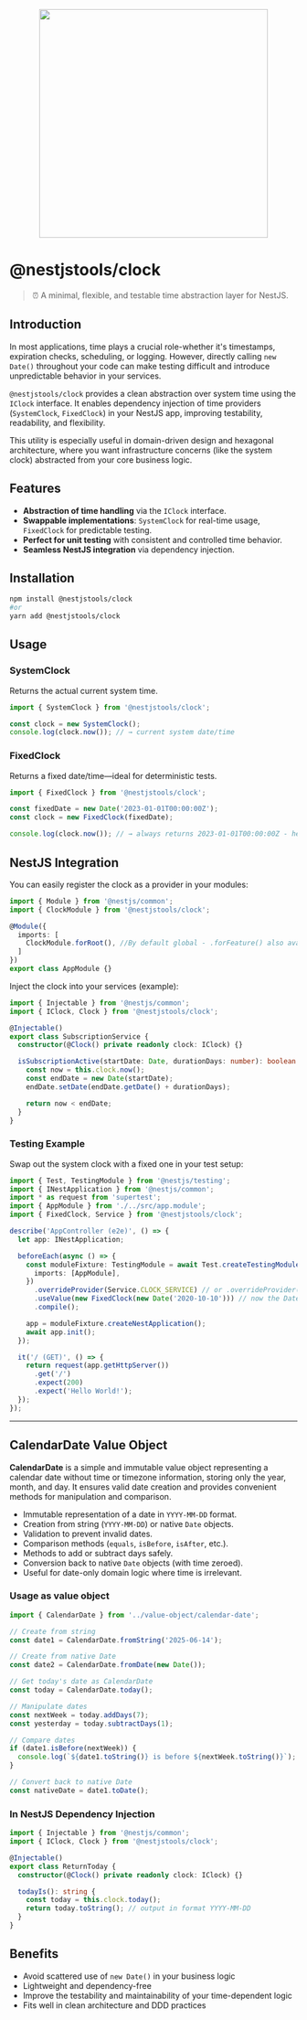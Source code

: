 <p align="center">
    <image src="nestjstools-logo.png" width="400">
</p>

# @nestjstools/clock

> ⏰ A minimal, flexible, and testable time abstraction layer for NestJS.

## Introduction

In most applications, time plays a crucial role-whether it's timestamps, expiration checks, scheduling, or logging. However, directly calling `new Date()` throughout your code can make testing difficult and introduce unpredictable behavior in your services.

`@nestjstools/clock` provides a clean abstraction over system time using the `IClock` interface. It enables dependency injection of time providers (`SystemClock`, `FixedClock`) in your NestJS app, improving testability, readability, and flexibility.

This utility is especially useful in domain-driven design and hexagonal architecture, where you want infrastructure concerns (like the system clock) abstracted from your core business logic.

## Features

- **Abstraction of time handling** via the `IClock` interface.
- **Swappable implementations**: `SystemClock` for real-time usage, `FixedClock` for predictable testing.
- **Perfect for unit testing** with consistent and controlled time behavior.
- **Seamless NestJS integration** via dependency injection.

## Installation

```bash
npm install @nestjstools/clock
#or
yarn add @nestjstools/clock
```

## Usage

### SystemClock

Returns the actual current system time.

```ts
import { SystemClock } from '@nestjstools/clock';

const clock = new SystemClock();
console.log(clock.now()); // → current system date/time
```

### FixedClock

Returns a fixed date/time—ideal for deterministic tests.

```ts
import { FixedClock } from '@nestjstools/clock';

const fixedDate = new Date('2023-01-01T00:00:00Z');
const clock = new FixedClock(fixedDate);

console.log(clock.now()); // → always returns 2023-01-01T00:00:00Z - helpful in tests
```

## NestJS Integration

You can easily register the clock as a provider in your modules:

```ts
import { Module } from '@nestjs/common';
import { ClockModule } from '@nestjstools/clock';

@Module({
  imports: [
    ClockModule.forRoot(), //By default global - .forFeature() also available
  ]
})
export class AppModule {}
```

Inject the clock into your services (example):

```ts
import { Injectable } from '@nestjs/common';
import { IClock, Clock } from '@nestjstools/clock';

@Injectable()
export class SubscriptionService {
  constructor(@Clock() private readonly clock: IClock) {}

  isSubscriptionActive(startDate: Date, durationDays: number): boolean {
    const now = this.clock.now();
    const endDate = new Date(startDate);
    endDate.setDate(endDate.getDate() + durationDays);

    return now < endDate;
  }
}
```

### Testing Example

Swap out the system clock with a fixed one in your test setup:

```ts
import { Test, TestingModule } from '@nestjs/testing';
import { INestApplication } from '@nestjs/common';
import * as request from 'supertest';
import { AppModule } from './../src/app.module';
import { FixedClock, Service } from '@nestjstools/clock';

describe('AppController (e2e)', () => {
  let app: INestApplication;

  beforeEach(async () => {
    const moduleFixture: TestingModule = await Test.createTestingModule({
      imports: [AppModule],
    })
      .overrideProvider(Service.CLOCK_SERVICE) // or .overrideProvider('CLOCK_SERVICE')
      .useValue(new FixedClock(new Date('2020-10-10'))) // now the Date returned by .now() will be static
      .compile();

    app = moduleFixture.createNestApplication();
    await app.init();
  });

  it('/ (GET)', () => {
    return request(app.getHttpServer())
      .get('/')
      .expect(200)
      .expect('Hello World!');
  });
});
```

---

## CalendarDate Value Object

**CalendarDate** is a simple and immutable value object representing a calendar date without time or timezone information, storing only the year, month, and day. It ensures valid date creation and provides convenient methods for manipulation and comparison.

* Immutable representation of a date in `YYYY-MM-DD` format.
* Creation from string (`YYYY-MM-DD`) or native `Date` objects.
* Validation to prevent invalid dates.
* Comparison methods (`equals`, `isBefore`, `isAfter`, etc.).
* Methods to add or subtract days safely.
* Conversion back to native `Date` objects (with time zeroed).
* Useful for date-only domain logic where time is irrelevant.

### Usage as value object

```ts
import { CalendarDate } from '../value-object/calendar-date';

// Create from string
const date1 = CalendarDate.fromString('2025-06-14');

// Create from native Date
const date2 = CalendarDate.fromDate(new Date());

// Get today's date as CalendarDate
const today = CalendarDate.today();

// Manipulate dates
const nextWeek = today.addDays(7);
const yesterday = today.subtractDays(1);

// Compare dates
if (date1.isBefore(nextWeek)) {
  console.log(`${date1.toString()} is before ${nextWeek.toString()}`);
}

// Convert back to native Date
const nativeDate = date1.toDate();
```
### In NestJS Dependency Injection
```ts
import { Injectable } from '@nestjs/common';
import { IClock, Clock } from '@nestjstools/clock';

@Injectable()
export class ReturnToday {
  constructor(@Clock() private readonly clock: IClock) {}

  todayIs(): string {
    const today = this.clock.today();
    return today.toString(); // output in format YYYY-MM-DD
  }
}
```

## Benefits

* Avoid scattered use of `new Date()` in your business logic
* Lightweight and dependency-free
* Improve the testability and maintainability of your time-dependent logic
* Fits well in clean architecture and DDD practices
